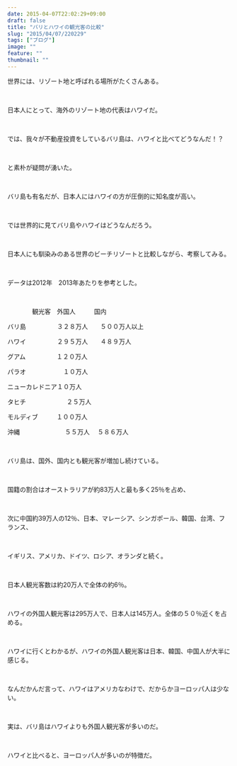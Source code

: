 ```yaml
---
date: 2015-04-07T22:02:29+09:00
draft: false
title: "バリとハワイの観光客の比較"
slug: "2015/04/07/220229"
tags: ["ブログ"]
image: ""
feature: ""
thumbnail: ""
---
```

<p>世界には、リゾート地と呼ばれる場所がたくさんある。</p><br/><p>日本人にとって、海外のリゾート地の代表はハワイだ。</p><br/><p>では、我々が不動産投資をしているバリ島は、ハワイと比べてどうなんだ！？</p><br/><p>と素朴が疑問が湧いた。</p><br/><p>バリ島も有名だが、日本人にはハワイの方が圧倒的に知名度が高い。</p><br/><p>では世界的に見てバリ島やハワイはどうなんだろう。</p><br/><p>日本人にも馴染みのある世界のビーチリゾートと比較しながら、考察してみる。</p><br/><p>データは2012年　2013年あたりを参考とした。</p><br/><p>　　　　観光客　外国人　　　国内</p><p>バリ島　　　　　３２８万人　　５００万人以上　</p><p>ハワイ　　　　　２９５万人　　４８９万人</p><p>グアム　　　　　１２０万人</p><p>パラオ　　　　　　１０万人</p><p>ニューカレドニア１０万人</p><p>タヒチ　　　　 　　 ２５万人</p><p>モルディブ　　　１００万人</p><p>沖縄　　　　 　　　５５万人 　５８６万人</p><br/><p>バリ島は、国外、国内とも観光客が増加し続けている。</p><br/><p>国籍の割合はオーストラリアが約83万人と最も多く25％を占め、</p><br/><p>次に中国約39万人の12％、日本、マレーシア、シンガポール、韓国、台湾、フランス、</p><br/><p>イギリス、アメリカ、ドイツ、ロシア、オランダと続く。</p><br/><p>日本人観光客数は約20万人で全体の約6％。</p><br/><p>ハワイの外国人観光客は295万人で、日本人は145万人。全体の５０％近くを占める。</p><br/><p>ハワイに行くとわかるが、ハワイの外国人観光客は日本、韓国、中国人が大半に感じる。</p><br/><p>なんだかんだ言って、ハワイはアメリカなわけで、だからかヨーロッパ人は少ない。</p><br/><p>実は、バリ島はハワイよりも外国人観光客が多いのだ。</p><br/><p>ハワイと比べると、ヨーロッパ人が多いのが特徴だ。</p>

